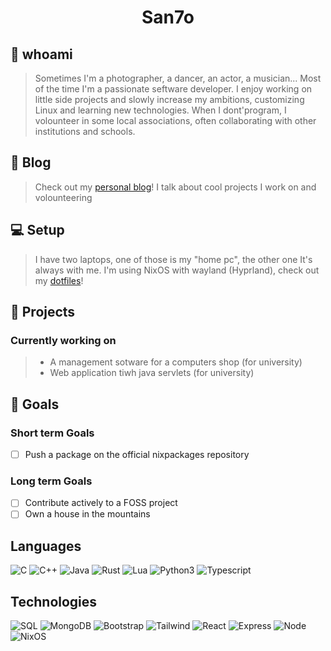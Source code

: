 <h1 align="center">San7o</h1>

## 👋 whoami
> Sometimes I'm a photographer, a dancer, an actor, a musician... Most of the time I'm a passionate seftware developer.
> I enjoy working on little side projects and slowly increase my ambitions, customizing Linux and learning new technologies.
> When I dont'program, I volounteer in some local associations, often collaborating with other institutions and schools.

## 📖 Blog
> Check out my [personal blog](https://unavitaunviaggio.netlify.app/)! I talk about cool projects I work on and volounteering

## 💻 Setup
> I have two laptops, one of those is my "home pc", the other one It's always with me.
> I'm using NixOS with wayland (Hyprland), check out my [dotfiles](https://github.com/San7o/nixos-dotfiles)!

## 🌱 Projects

### Currently working on
> - A management sotware for a computers shop (for university)
> -  Web application tiwh java servlets (for university)

## 🌟 Goals

### Short term Goals
- [ ] Push a package on the official nixpackages repository

### Long term Goals
- [ ] Contribute actively to a FOSS project
- [ ] Own a house in the mountains

## Languages
<div>
  <img src="https://img.shields.io/badge/C-00599C?style=for-the-badge&logo=c&logoColor=white" alt="C">
  <img src="https://img.shields.io/badge/C%2B%2B-00599C?style=for-the-badge&logo=c%2B%2B&logoColor=white" alt="C++">
  <img src="https://img.shields.io/badge/Java-ED8B00?style=for-the-badge&logo=openjdk&logoColor=white" alt="Java">
  <img src="https://img.shields.io/badge/Rust-000000?style=for-the-badge&logo=rust&logoColor=white" alt="Rust">
  <img src="https://img.shields.io/badge/Lua-2C2D72?style=for-the-badge&logo=lua&logoColor=white" alt="Lua">
  <img src="https://img.shields.io/badge/Python-14354C?style=for-the-badge&logo=python&logoColor=white" alt="Python3">
  <img src="https://img.shields.io/badge/TypeScript-007ACC?style=for-the-badge&logo=typescript&logoColor=white" alt="Typescript">
</div>

## Technologies

<div>
  <img src="https://img.shields.io/badge/MySQL-00000F?style=for-the-badge&logo=mysql&logoColor=white" alt="SQL">
  <img src="https://img.shields.io/badge/MongoDB-4EA94B?style=for-the-badge&logo=mongodb&logoColor=white" alt="MongoDB">
  <img src="https://img.shields.io/badge/Bootstrap-563D7C?style=for-the-badge&logo=bootstrap&logoColor=white" alt="Bootstrap">
  <img src="https://img.shields.io/badge/Tailwind_CSS-38B2AC?style=for-the-badge&logo=tailwind-css&logoColor=white" alt="Tailwind">
  <img src="https://img.shields.io/badge/React-20232A?style=for-the-badge&logo=react&logoColor=61DAFB" alt="React">
  <img src="https://img.shields.io/badge/Express.js-404D59?style=for-the-badge" alt="Express">
  <img src="https://img.shields.io/badge/Node.js-43853D?style=for-the-badge&logo=node.js&logoColor=white" alt="Node">
  <img src="https://img.shields.io/badge/NixOS-5277C3?style=for-the-badge&logo=nixos&logoColor=white" alt="NixOS">
</div>
